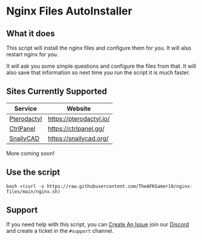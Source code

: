 # Nginx Files AutoInstaller

## What it does
This script will install the nginx files and configure them for you. It will also restart nginx for you.

It will ask you some simple questions and configure the files from that. It will also save that information so next time you run the script it is much faster.

## Sites Currently Supported

| Service     | Website                 |
|-------------|-------------------------|
| [Pterodactyl](https://pterodactyl.io/) | https://pterodactyl.io/ |
| [CtrlPanel](https://ctrlpanel.gg/)   | https://ctrlpanel.gg/  |
| [SnailyCAD](https://snailycad.org/)   | https://snailycad.org/ |

More coming soon!

## Use the script 
```
bash <(curl -s https://raw.githubusercontent.com/TheAFKGamer10/nginx-files/main/nginx.sh)
```

## Support
If you need help with this script, you can [Create An Issue](https://github.com/TheAFKGamer10/nginx-files/issues) join our [Discord](https://afkhosting.win/discord) and create a ticket in the `#support` channel.